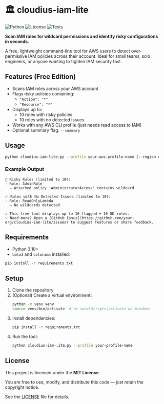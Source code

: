 # 🏛️ cloudius-iam-lite


![Python](https://img.shields.io/badge/python-3.8+-blue)
![License](https://img.shields.io/badge/license-MIT-green)
![Tests](https://img.shields.io/badge/tests-passing-brightgreen)



**Scan IAM roles for wildcard permissions and identify risky configurations in seconds.**

A free, lightweight command-line tool for AWS users to detect over-permissive IAM policies across their account. Ideal for small teams, solo engineers, or anyone wanting to tighten IAM security fast.

## Features (Free Edition)

- Scans IAM roles across your AWS account
- Flags risky policies containing:
  - `"Action": "*"`
  - `"Resource": "*"`
- Displays up to:
  - 10 roles with risky policies
  - 10 roles with no detected issues
- Works with any AWS CLI profile (just needs read access to IAM)
- Optional summary flag: `--summary`

## Usage

```bash
python cloudius-iam-lite.py --profile your-aws-profile-name [--region eu-central-1] [--summary]
```

### Example Output
```
🔐 Risky Roles (limited to 10):
- Role: AdminRole
  → Attached policy 'AdministratorAccess' contains wildcard

✅ Roles with No Detected Issues (limited to 10):
- Role: ReadOnlyLambda
  → No wildcards detected

⚠️ This free tool displays up to 10 flagged + 10 OK roles.
💡 Need more? Open a [GitHub Issue](https://github.com/your-org/cloudius-iam-lite/issues) to suggest features or share feedback.
```

## Requirements
- Python 3.10+
- `boto3` and `colorama` installed:

```bash
pip install -r requirements.txt
```

## Setup

1. Clone the repository
2. (Optional) Create a virtual environment:
   ```bash
   python -m venv venv
   source venv/bin/activate  # or venv\Scripts\activate on Windows
   ```
3. Install dependencies:
   ```bash
   pip install -r requirements.txt
   ```
4. Run the tool:
   ```bash
   python cloudius-iam-.ite.py --profile your-profile-name
   ```

## License

This project is licensed under the **MIT License**.

You are free to use, modify, and distribute this code — just retain the copyright notice.

See the [LICENSE](./LICENSE) file for details.

